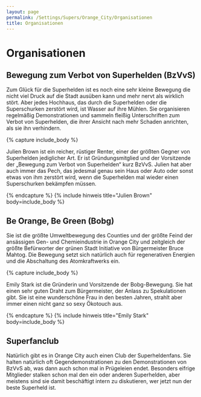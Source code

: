 ```yaml
---
layout: page
permalink: /Settings/Supers/Orange_City/Organisationen
title: Organisationen
---
```


# Organisationen

## Bewegung zum Verbot von Superhelden (BzVvS)

Zum Glück für die Superhelden ist es noch eine sehr kleine Bewegung die nicht viel Druck auf die Stadt ausüben kann und mehr nervt als wirklich stört. Aber jedes Hochhaus, das durch die Superhelden oder die Superschurken zerstört wird, ist Wasser auf ihre Mühlen. Sie organisieren regelmäßig Demonstrationen und sammeln fleißig Unterschriften zum Verbot von Superhelden, die ihrer Ansicht nach mehr Schaden anrichten, als sie ihn verhindern.

{% capture include_body %}
<p>Julien Brown ist ein reicher, rüstiger Renter, einer der größten Gegner von Superhelden jediglicher Art. Er ist Gründungsmitglied und der Vorsitzende der &bdquo;Bewegung zum Verbot von Superhelden&ldquo; kurz BzVvS. Julien hat aber auch immer das Pech, das jedesmal genau sein Haus oder Auto oder sonst etwas von ihm zerstört wird, wenn die Superhelden mal wieder einen Superschurken bekämpfen müssen.</p>
{% endcapture %}
{% include hinweis title="Julien Brown" body=include_body %}

## Be Orange, Be Green (Bobg)

Sie ist die größte Umweltbewegung des Counties und der größte Feind der ansässigen Gen- und Chemieindustrie in Orange City und zeitgleich der größte Befürworter der grünen Stadt Initiative von Bürgermeister Bruce Mahtog. Die Bewegung setzt sich natürlich auch für regenerativen Energien und die Abschaltung des Atomkraftwerks ein.

{% capture include_body %}
<p>Emily Stark ist die Gründerin und Vorsitzende der Bobg-Bewegung. Sie hat einen sehr guten Draht zum Bürgermeister, der Anlass zu Spekulationen gibt. Sie ist eine wunderschöne Frau in den besten Jahren, strahlt aber immer einen nicht ganz so sexy Ökotouch aus.</p>
{% endcapture %}
{% include hinweis title="Emily Stark" body=include_body %}

## Superfanclub

Natürlich gibt es in Orange City auch einen Club der Superheldenfans. Sie halten natürlich oft Gegendemonstrationen zu den Demonstrationen von BzVvS ab, was dann auch schon mal in Prügeleien endet. Besonders eifrige Mitglieder stalken schon mal den ein oder anderen Superhelden, aber meistens sind sie damit beschäftigt intern zu diskutieren, wer jetzt nun der beste Superheld ist.

